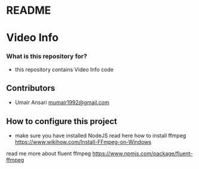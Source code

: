 # README #

# Video Info


### What is this repository for? ###

* this repository contains Video Info code 

## Contributors

- Umair Ansari <mumair1992@gmail.com>

## How to configure this project
- make sure you have installed NodeJS
read here how to install ffmpeg 
https://www.wikihow.com/Install-FFmpeg-on-Windows

read me more about fluent ffmpeg
https://www.npmjs.com/package/fluent-ffmpeg

